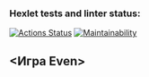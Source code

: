 ### Hexlet tests and linter status:
[![Actions Status](https://github.com/pavelchervonenko/java-project-61/actions/workflows/hexlet-check.yml/badge.svg)](https://github.com/pavelchervonenko/java-project-61/actions) [![Maintainability](https://api.codeclimate.com/v1/badges/e8058791fc1888b5b603/maintainability)](https://codeclimate.com/github/pavelchervonenko/java-project-61/maintainability)
## <Игра Even>
<script async id="asciicast-569727" src="https://asciinema.org/a/hvVQn5AzXaeiSCkgYRWczx3Oa"></script>
